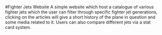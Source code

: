 #Fighter Jets Website
A simple website which host a catalogue of various fighter jets which the user can filter through specific fighter jet generations, clicking on the articles will give a short history of the plane in question and some media related to it. Users can also compare different jets via a stat card system.